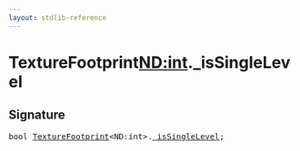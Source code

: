 ```yaml
---
layout: stdlib-reference
---
```


# TextureFootprint<ND:int>._isSingleLevel

## Signature
<pre>
<span class="code_keyword">bool</span> <a href="/stdlib-reference/types/TextureFootprint/index" class="code_type">TextureFootprint</a>&lt;ND:<span class="code_keyword">int</span>&gt;.<a href="/stdlib-reference/types/TextureFootprint/isSingleLevel">_isSingleLevel</a>;
</pre>

